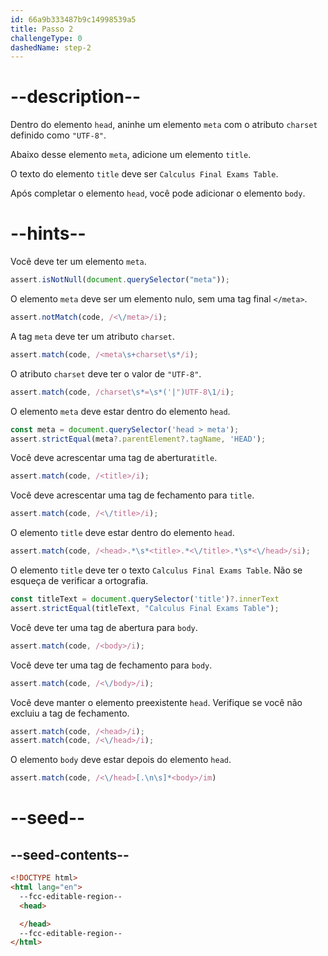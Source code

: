 ```yaml
---
id: 66a9b333487b9c14998539a5
title: Passo 2
challengeType: 0
dashedName: step-2
---
```


# --description--

Dentro do elemento `head`, aninhe um elemento `meta` com o atributo `charset` definido como `"UTF-8"`.

Abaixo desse elemento `meta`, adicione um elemento `title`.

O texto do elemento `title` deve ser `Calculus Final Exams Table`.

Após completar o elemento `head`, você pode adicionar o elemento `body`.

# --hints--

Você deve ter um elemento `meta`.

```js
assert.isNotNull(document.querySelector("meta"));
```

O elemento `meta` deve ser um elemento nulo, sem uma tag final `</meta>`.

```js
assert.notMatch(code, /<\/meta>/i);
```

A tag `meta` deve ter um atributo `charset`.

```js
assert.match(code, /<meta\s+charset\s*/i);
```

O atributo `charset` deve ter o valor de `"UTF-8"`.

```js
assert.match(code, /charset\s*=\s*('|")UTF-8\1/i);
```

O elemento `meta` deve estar dentro do elemento `head`.

```js
const meta = document.querySelector('head > meta');
assert.strictEqual(meta?.parentElement?.tagName, 'HEAD');
```

Você deve acrescentar uma tag de abertura`title`.

```js
assert.match(code, /<title>/i);
```

Você deve acrescentar uma tag de fechamento para `title`.

```js
assert.match(code, /<\/title>/i);
```

O elemento `title` deve estar dentro do elemento `head`.

```js
assert.match(code, /<head>.*\s*<title>.*<\/title>.*\s*<\/head>/si);
```

O elemento `title` deve ter o texto `Calculus Final Exams Table`. Não se esqueça de verificar a ortografia.

```js
const titleText = document.querySelector('title')?.innerText
assert.strictEqual(titleText, "Calculus Final Exams Table");
```

Você deve ter uma tag de abertura para `body`.

```js
assert.match(code, /<body>/i);
```

Você deve ter uma tag de fechamento para `body`.

```js
assert.match(code, /<\/body>/i);
```

Você deve manter o elemento preexistente `head`. Verifique se você não excluiu a tag de fechamento.

```js
assert.match(code, /<head>/i);
assert.match(code, /<\/head>/i);
```

O elemento `body` deve estar depois do elemento `head`.

```js
assert.match(code, /<\/head>[.\n\s]*<body>/im)
```

# --seed--

## --seed-contents--

```html
<!DOCTYPE html>
<html lang="en">
  --fcc-editable-region--
  <head>

  </head>
  --fcc-editable-region--
</html>
```
